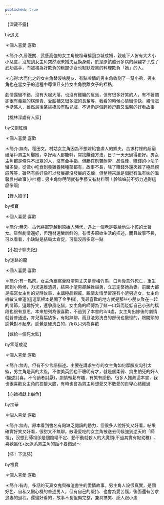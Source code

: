 ```yaml
---
published: true
---
```

【深藏不露】

by退戈

＊個人喜愛:喜歡

＊簡介:久居邊關、武藝高強的女主角被祖母騙回京城成婚，親戚下人皆有大大小小惡意，沒想到女主角突然跟未婚夫互換身體，於是原該體弱多病的翩翩才子成了武功高手，而被視為好欺負的粗鄙少女也默默腹黑的料理欺負「她」的人。

＊心得:大而化之的女主角替沒啥朋友、有點冷情的男主角收割了一幫小弟，男主角也在當女子的過程中尊重且支持女主角脫離女子的桎梏，

劇情還蠻不錯，沒有大起大落，也沒有難纏的反派，但有很多好笑的人，有不著調卻很有義氣的楞頭青、愛腦補又很多戲的長輩等，我看的時候心情蠻愉快，親情戲也挺感人，雖然最後某些橋段有點兒戲，不過仍是個輕鬆逗趣又溫馨的好看故事


【桃林深處有人家】

by仗劍紅顏

＊個人喜愛:喜歡

＊簡介:無肉。種田文，村姑女主角因為不想嫁給會虐人的鰥夫，苦求村裡的超窮破落戶男主角娶她，幸好兩人都能幹，常找賺錢方法，日子一天天過得更好。男女主角都是條件不出眾的人，沒有金手指，但勝在刻苦耐勞、品性佳，賺錢的小法子蠻多變，從做小吃食到養雞養豬種菜都有，故事不長，除了賺錢外還夾雜了極品親戚等等，雖然有些好像可以發展卻沒發展的支線，但整體來說是個挺有滋有味的溫馨農村故事(小吐槽：男主角你明明就有手藝又有材料啊！幹嘛婚前不努力過得這麼慘啊)


【野人娘子】

by福寶

＊個人喜愛:喜歡

＊簡介:無肉。古代將軍穿越到原始人時代，遇上一個老是要給他生小孩的土著女。雖然劇情還好，但題材還蠻新鮮的，有很多原始生活的描述，而且故事不長，可以看看，小缺點是結局太倉促，可惜沒再多寫一點


【小娘子馴夫記】

by迷路的龍

＊個人喜愛:喜歡

＊簡介:有一點肉。女主角跟窩囊廢渣男丈夫是青梅竹馬，口角後意外死亡，重生回到小時候，力求遠離渣男，結果小渣男卻越挫越勇，立志定娶她為妻。前面大都是描寫女主角的兒時故事，主講極品親戚、親情友情學習還有小渣男追女，女主角機敏又幸運(這運氣根本是開了金手指)，我最喜歡的地方就是那些小朋友聚在一起的情節，逗趣好笑，還爭風吃醋，女主角的師傅為了賭一口氣而貶低自己小孩的橋段也很有意思，本來想列為很喜歡，不過到了本書的3/4處，女主角出嫁後的劇情就普普通通，育兒篇幅佔多，有點無聊，而且渣男洗白的部份也蠻怪的，跟開頭的感覺對不起來，感覺是硬洗白的，所以只列為喜歡


【嫁給一個死太監】

by零落成泥

＊個人喜愛:喜歡

＊簡介:無肉，但有不少言語描述。主要在講求生存的女主角如何厚臉皮勾引太監，男主角是真的太監，不俊美英武也不聰明有才，就是個柔弱、貪生怕死的奸人(描述討喜，不令讀者討厭)，劇情輕鬆有趣，有笑有感動，很多人推薦這本書，我也很喜歡女主角的狡獪大膽，有時也會為男主角想愛又不敢愛的自卑心結難過


【向師祖獻上鹹魚】

by扶華

＊個人喜愛:喜歡

＊簡介:無肉。原本看到書名有點缺乏閱讀的動力，但很多人說好笑又好看，結果確實好笑又好看，很甜又不無聊。散漫愛吃的女主角被送去伺候強到逆天的「師祖」，沒想到師祖卻是個陰晴不定、動不動就殺人的大魔頭(不過其實有點幼稚)...喜歡黑化+反派系男主角的話不要錯過～


【呸！下流胚】

by福寶

＊個人喜愛:喜歡

＊簡介:有肉。多話的天真女鬼與微渣書生的愛情故事。男主角人設很真實，是個好色、自私又蠻心機的普通男人，但有自己的堅持、也會為愛苦惱，後面還有苦求追妻的過程。還蠻好看的，故事不長但頗完整，兼具搞笑、感人跟小虐